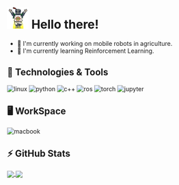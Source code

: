 <!--<p align="center">
  <a href="https://www.youtube.com/watch?v=oyA8odjCzZ4"><img src="https://img.shields.io/badge/GIT%20GUD-R%20U%20CASUL%3F-yellow?style=for-the-badge" alt="git_gud"/></a>
</p>-->

<!--
### Hi there 👋
**mcarfagno/mcarfagno** is a ✨ _special_ ✨ repository because its `README.md` (this file) appears on your GitHub profile.Here are some ideas to get you started:- 🔭 I'm currently working on ...
- 🌱 I'm currently learning ...
- 👯 I'm looking to collaborate on ...
- 🤔 I'm looking for help with ...
- 💬 Ask me about ...
- 📫 How to reach me: ...
- 😄 Pronouns: ...
- ⚡ Fun fact: ...
-->
# <img src="https://raw.githubusercontent.com/mcarfagno/mcarfagno/main/praise_the_sun.gif" width="50px"> Hello there! 
- :rocket: I'm currently working on mobile robots in agriculture.
- 🌱 I'm currently learning Reinforcement Learning.

## 🔧 Technologies & Tools
<!-- coutresy of https://github.com/alexandresanlim/Badges4-README.md-Profile-->
![linux](https://img.shields.io/badge/Linux-informational?style=for-the-badge&logo=linux&logoColor=white&color=d70a53)
![python](https://img.shields.io/badge/python-%233776AB.svg?&style=for-the-badge&logo=python&logoColor=white)
![c++](https://img.shields.io/badge/c++%20-%2300599C.svg?&style=for-the-badge&logo=c%2B%2B&logoColor=white)
![ros](https://img.shields.io/badge/ROS-informational?&style=for-the-badge&color=000080)
![torch](https://img.shields.io/badge/PyTorch-informational?&style=for-the-badge&logo=PyTorch&logoColor=white&color=EE4C2C)
![jupyter](https://img.shields.io/badge/Jupyter-informational?&style=for-the-badge&logo=Jupyter&logoColor=white&color=F37626)
<!--![macos](https://img.shields.io/badge/MacOS-informational?style=for-the-badge&logo=Apple&logoColor=white&color=4f5b66)-->

## :desktop_computer: WorkSpace
![macbook](https://img.shields.io/badge/apple-macbook%20pro%2013%202016-%23999999.svg?&style=for-the-badge&logo=apple&logoColor=white)

## ⚡ GitHub Stats
<a href="https://github.com/mcarfagno/mcarfagno">
  <img align="center" height="137.3px" src="https://github-readme-stats.vercel.app/api?username=mcarfagno&hide_title=truet&count_private=true&show_icons=true" />
</a>
<a href="https://github.com/mcarfagno/mcarfagno">
  <img align="center" height="137.3px" src="https://github-readme-stats.vercel.app/api/top-langs/?username=mcarfagno&hide_title=true&layout=compact&exclude_repo=utils,mcarfagno.github.io" />
</a>
